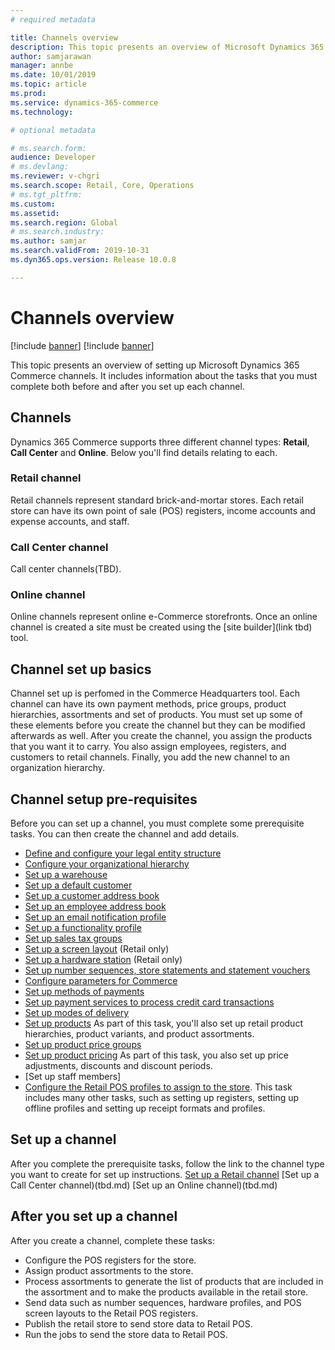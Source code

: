 ```yaml
---
# required metadata

title: Channels overview
description: This topic presents an overview of Microsoft Dynamics 365 Commerce channels.
author: samjarawan
manager: annbe
ms.date: 10/01/2019
ms.topic: article
ms.prod: 
ms.service: dynamics-365-commerce
ms.technology: 

# optional metadata

# ms.search.form: 
audience: Developer
# ms.devlang: 
ms.reviewer: v-chgri
ms.search.scope: Retail, Core, Operations
# ms.tgt_pltfrm: 
ms.custom: 
ms.assetid: 
ms.search.region: Global
# ms.search.industry: 
ms.author: samjar
ms.search.validFrom: 2019-10-31
ms.dyn365.ops.version: Release 10.0.8

---
```

# Channels overview

[!include [banner](../includes/preview-banner.md)]
[!include [banner](../includes/banner.md)]

This topic presents an overview of setting up Microsoft Dynamics 365 Commerce channels. It includes information about the tasks that you must complete both before and after you set up each channel. 

## Channels
Dynamics 365 Commerce supports three different channel types: **Retail**, **Call Center** and **Online**.  Below you'll find details relating to each. 

### Retail channel
Retail channels represent standard brick-and-mortar stores. Each retail store can have its own point of sale (POS) registers, income accounts and expense accounts, and staff. 

### Call Center channel
Call center channels(TBD).

### Online channel
Online channels represent online e-Commerce storefronts. Once an online channel is created a site must be created using the [site builder](link tbd) tool.

## Channel set up basics
Channel set up is perfomed in the Commerce Headquarters tool. Each channel can have its own payment methods, price groups, product hierarchies, assortments and set of products. You must set up some of these elements before you create the channel but they can be modified afterwards as well. After you create the channel, you assign the products that you want it to carry. You also assign employees, registers, and customers to retail channels. Finally, you add the new channel to an organization hierarchy.

## Channel setup pre-requisites
Before you can set up a channel, you must complete some prerequisite tasks. You can then create the channel and add details.

* [Define and configure your legal entity structure](tbd.md)
* [Configure your organizational hierarchy](tbd.md)
* [Set up a warehouse](tbd.md)
* [Set up a default customer](tbd.md)
* [Set up a customer address book](tbd.md)
* [Set up an employee address book](tbd.md)
* [Set up an email notification profile](tbd.md)
* [Set up a functionality profile](tbd.md)
* [Set up sales tax groups](tbd.md)
* [Set up a screen layout](tbd.md) (Retail only)
* [Set up a hardware station](tbd.md) (Retail only)
* [Set up number sequences, store statements and statement vouchers](tbd.md)
* [Configure parameters for Commerce](tbd.md)
* [Set up methods of payments](tbd.md) 
* [Set up payment services to process credit card transactions](tbd.md)
* [Set up modes of delivery](tbd.md)
* [Set up products](tbd.md) As part of this task, you'll also set up retail product hierarchies, product variants, and product assortments.
* [Set up product price groups](tbd.md)
* [Set up product pricing](tbd.md)  As part of this task, you also set up price adjustments, discounts and discount periods.
* [Set up staff members]
* [Configure the Retail POS profiles to assign to the store](tbd.md).  This task includes many other tasks, such as setting up registers, setting up offline profiles and setting up receipt formats and profiles.

## Set up a channel
After you complete the prerequisite tasks, follow the link to the channel type you want to create for set up instructions.
[Set up a Retail channel](tbd.md)
[Set up a Call Center channel)(tbd.md)
[Set up an Online channel)(tbd.md)

## After you set up a channel
After you create a channel, complete these tasks:

* Configure the POS registers for the store.
* Assign product assortments to the store.
* Process assortments to generate the list of products that are included in the assortment and to make the products available in the retail store.
* Send data such as number sequences, hardware profiles, and POS screen layouts to the Retail POS registers.
* Publish the retail store to send store data to Retail POS.
* Run the jobs to send the store data to Retail POS.








